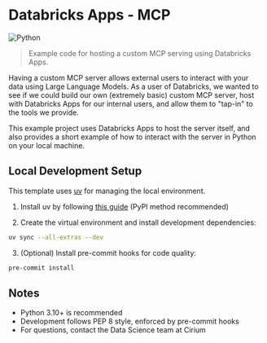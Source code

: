 # Databricks Apps - MCP
![Python](https://img.shields.io/badge/Python-3.10%2B-blue)

> Example code for hosting a custom MCP serving using Databricks Apps.

Having a custom MCP server allows external users to interact with your data using Large Language Models. As a user of Databricks, we wanted to see if we could build our own (extremely basic) custom MCP server, host with Databricks Apps for our internal users, and allow them to "tap-in" to the tools we provide.

This example project uses Databricks Apps to host the server itself, and also provides a short example of how to interact with the server in Python on your local machine.


## Local Development Setup

This template uses [uv](https://github.com/astral-sh/uv) for managing the local environment.

1. Install uv by following [this guide](https://docs.astral.sh/uv/getting-started/installation/) (PyPI method recommended)

2. Create the virtual environment and install development dependencies:

```bash
uv sync --all-extras --dev
```

3. (Optional) Install pre-commit hooks for code quality:

```bash
pre-commit install
```


## Notes

- Python 3.10+ is recommended  
- Development follows PEP 8 style, enforced by pre-commit hooks  
- For questions, contact the Data Science team at Cirium
